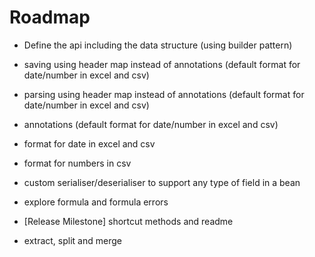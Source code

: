 # Roadmap

* Define the api including the data structure (using builder pattern)
* saving using header map instead of annotations (default format for date/number in excel and csv)
* parsing using header map instead of annotations (default format for date/number in excel and csv)
* annotations (default format for date/number in excel and csv)
* format for date in excel and csv
* format for numbers in csv
* custom serialiser/deserialiser to support any type of field in a bean
* explore formula and formula errors
* [Release Milestone] shortcut methods  and readme

* extract, split and merge